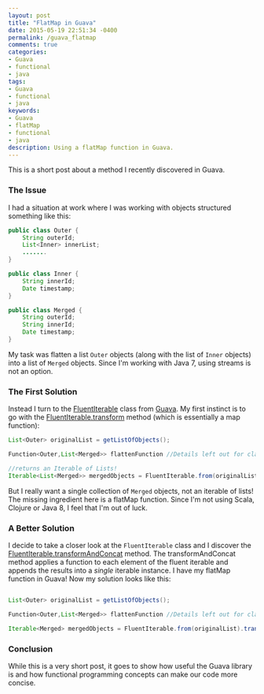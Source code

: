 ```yaml
---
layout: post
title: "FlatMap in Guava"
date: 2015-05-19 22:51:34 -0400
permalink: /guava_flatmap
comments: true
categories:
- Guava
- functional 
- java
tags:
- Guava
- functional 
- java
keywords: 
- Guava
- flatMap
- functional
- java
description: Using a flatMap function in Guava.
---
```

This is a short post about a method I recently discovered in Guava.  
### The Issue
I had a situation at work where I was working with objects structured something like this:
```java
public class Outer {
    String outerId;
    List<Inner> innerList;
    .......
}

public class Inner {
    String innerId;
    Date timestamp;
}

public class Merged {
    String outerId;
    String innerId;
    Date timestamp;
}
```
My task was flatten a list `Outer` objects (along with the list of `Inner` objects) into a list of `Merged` objects. Since I'm working with Java 7, using streams is not an option. 
<!-- more --> 
### The First Solution
Instead I turn to the [FluentIterable](http://docs.guava-libraries.googlecode.com/git-history/release/javadoc/com/google/common/collect/FluentIterable.html) class from [Guava](https://code.google.com/p/guava-libraries/).  My first instinct is to go with the [FluentIterable.transform](http://docs.guava-libraries.googlecode.com/git-history/release/javadoc/com/google/common/collect/FluentIterable.html#transform\(com.google.common.base.Function\)) method (which is essentially a map function):
```java
List<Outer> originalList = getListOfObjects();

Function<Outer,List<Merged>> flattenFunction //Details left out for clarity

//returns an Iterable of Lists!
Iterable<List<Merged>> mergedObjects = FluentIterable.from(originalList).tranform(flattenFunction);
```
But I really want a single collection of `Merged` objects, not an iterable of lists! The missing ingredient here is a flatMap function.  Since I'm not using Scala, Clojure or Java 8, I feel that I'm out of luck.
### A Better Solution
I decide to take a closer look at the `FluentIterable` class and I discover the [FluentIterable.transformAndConcat](http://docs.guava-libraries.googlecode.com/git-history/release/javadoc/com/google/common/collect/FluentIterable.html#transformAndConcat\(com.google.common.base.Function\)) method. The transformAndConcat method applies a function to each element of the fluent iterable and appends the results into a *single* iterable instance.  I have my flatMap function in Guava!  Now my solution looks like this:
```java

List<Outer> originalList = getListOfObjects();

Function<Outer,List<Merged>> flattenFunction //Details left out for clarity

Iterable<Merged> mergedObjects = FluentIterable.from(originalList).transformAndConcat(flattenFunction);
```
### Conclusion
While this is a very short post, it goes to show how useful the Guava library is and how functional programming concepts can make our code more concise.






